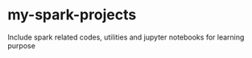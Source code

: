 # my-spark-projects
Include spark related codes, utilities and jupyter notebooks for learning purpose
